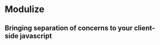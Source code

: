 Modulize
=================
Bringing separation of concerns to your client-side javascript
-----------------

